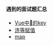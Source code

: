 #### 遇到的面试题汇总
+ [Vue中的key](./doc/2019-04-16.md)
+ [连等赋值](./doc/2019-04-17.md)
+ [map](./doc/2019-04-18.md)